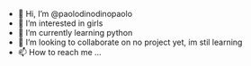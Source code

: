 - 👋 Hi, I’m @paolodinodinopaolo
- 👀 I’m interested in girls
- 🌱 I’m currently learning python
- 💞️ I’m looking to collaborate on no project yet, im stil learning
- 📫 How to reach me ...

<!---
paolodinodinopaolo/paolodinodinopaolo is a ✨ special ✨ repository because its `README.md` (this file) appears on your GitHub profile.
You can click the Preview link to take a look at your changes.
--->
